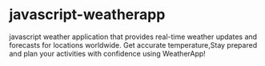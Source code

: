 # javascript-weatherapp
javascript weather application that provides real-time weather updates and forecasts for locations worldwide. Get accurate temperature,Stay prepared and plan your activities with confidence using WeatherApp!  
